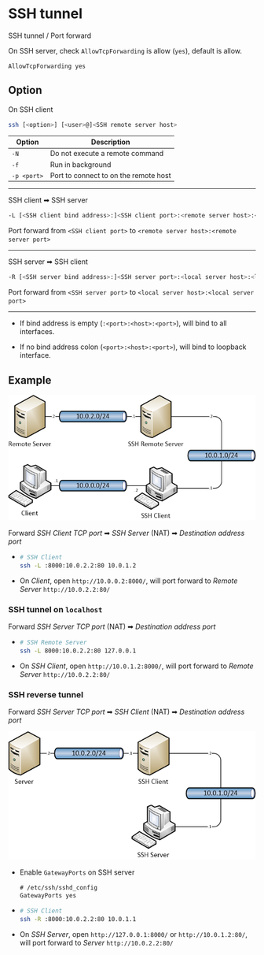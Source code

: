 # SSH tunnel

SSH tunnel / Port forward

On SSH server, check `AllowTcpForwarding` is allow (`yes`), default is allow.

```text title="/etc/ssh/sshd_config"
AllowTcpForwarding yes
```

## Option

On SSH client

```bash
ssh [<option>] [<user>@]<SSH remote server host>
```

| Option | Description |
| - | - |
| `-N` | Do not execute a remote command |
| `-f` | Run in background |
| `-p <port>` | Port to connect to on the remote host |

---

SSH client ➡ SSH server

```sh
-L [<SSH client bind address>:]<SSH client port>:<remote server host>:<remote server port>
```

Port forward from `<SSH client port>` to `<remote server host>:<remote server port>`

---

SSH server ➡ SSH client

```sh
-R [<SSH server bind address>:]<SSH server port>:<local server host>:<local server port>
```

Port forward from `<SSH server port>` to `<local server host>:<local server port>`

---

- If bind address is empty (`:<port>:<host>:<port>`), will bind to all interfaces.

- If no bind address colon (`<port>:<host>:<port>`), will bind to loopback interface.

## Example

![SSH Tunnel](img/SSH&#32;Tunnel.png)

Forward *SSH Client TCP port* ➡ *SSH Server* (NAT) ➡ *Destination address port*

- ```bash
  # SSH Client
  ssh -L :8000:10.0.2.2:80 10.0.1.2
  ```

- On *Client*, open `http://10.0.0.2:8000/`, will port forward to *Remote Server* `http://10.0.2.2:80/`

### SSH tunnel on `localhost`

Forward *SSH Server TCP port* (NAT) ➡ *Destination address port*

- ```bash
  # SSH Remote Server
  ssh -L 8000:10.0.2.2:80 127.0.0.1
  ```

- On *SSH Client*, open `http://10.0.1.2:8000/`, will port forward to *Remote Server* `http://10.0.2.2:80/`

### SSH reverse tunnel

Forward *SSH Server TCP port* ➡ *SSH Client* (NAT) ➡ *Destination address port*

![SSH Reverse Tunnel](img/SSH&#32;Reverse&#32;Tunnel.png)

- Enable `GatewayPorts` on SSH server
  ```
  # /etc/ssh/sshd_config
  GatewayPorts yes
  ```
- ```bash
  # SSH Client
  ssh -R :8000:10.0.2.2:80 10.0.1.1
  ```

- On *SSH Server*, open `http://127.0.0.1:8000/` or `http://10.0.1.2:80/`, will port forward to *Server* `http://10.0.2.2:80/`
